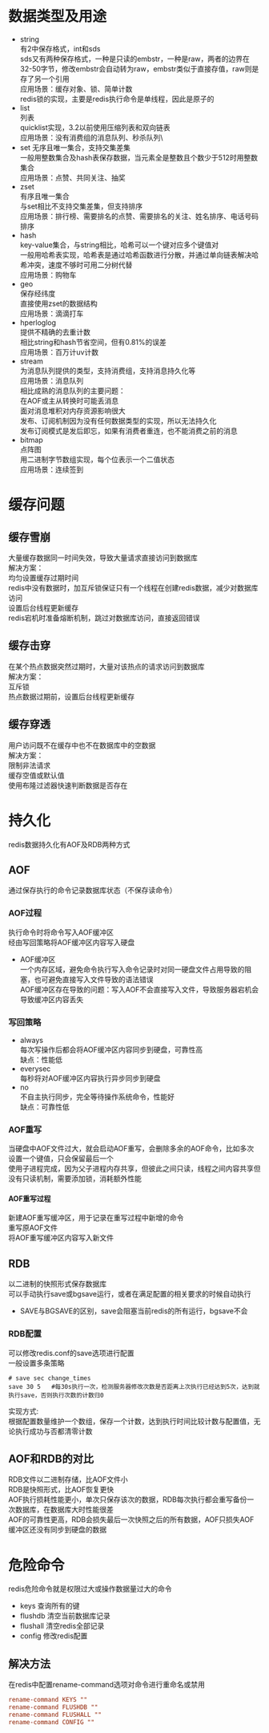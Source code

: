 # 数据类型及用途
* string\
有2中保存格式，int和sds\
sds又有两种保存格式，一种是只读的embstr，一种是raw，两者的边界在32-50字节，修改embstr会自动转为raw，embstr类似于直接存值，raw则是存了另一个引用\
应用场景：缓存对象、锁、简单计数\
redis锁的实现，主要是redis执行命令是单线程，因此是原子的
* list\
列表\
quicklist实现，3.2以前使用压缩列表和双向链表\
应用场景：没有消费组的消息队列、秒杀队列\
* set
无序且唯一集合，支持交集差集\
一般用整数集合及hash表保存数据，当元素全是整数且个数少于512时用整数集合\
应用场景：点赞、共同关注、抽奖
* zset\
有序且唯一集合\
与set相比不支持交集差集，但支持排序\
应用场景：排行榜、需要排名的点赞、需要排名的关注、姓名排序、电话号码排序
* hash\
key-value集合，与string相比，哈希可以一个键对应多个键值对\
一般用哈希表实现，哈希表是通过哈希函数进行分散，并通过单向链表解决哈希冲突，速度不够时可用二分树代替\
应用场景：购物车
* geo\
保存经纬度\
直接使用zset的数据结构\
应用场景：滴滴打车
* hperloglog\
提供不精确的去重计数\
相比string和hash节省空间，但有0.81%的误差\
应用场景：百万计uv计数
* stream\
为消息队列提供的类型，支持消费组，支持消息持久化等\
应用场景：消息队列\
相比成熟的消息队列的主要问题：\
在AOF或主从转换时可能丢消息\
面对消息堆积对内存资源影响很大\
发布、订阅机制因为没有任何数据类型的实现，所以无法持久化\
发布订阅模式是发后即忘，如果有消费者重连，也不能消费之前的消息
* bitmap\
点阵图\
用二进制字节数组实现，每个位表示一个二值状态\
应用场景：连续签到



# 缓存问题

## 缓存雪崩
大量缓存数据同一时间失效，导致大量请求直接访问到数据库\
解决方案：\
均匀设置缓存过期时间\
redis中没有数据时，加互斥锁保证只有一个线程在创建redis数据，减少对数据库访问\
设置后台线程更新缓存\
redis宕机时准备熔断机制，跳过对数据库访问，直接返回错误

## 缓存击穿
在某个热点数据突然过期时，大量对该热点的请求访问到数据库\
解决方案：\
互斥锁\
热点数据过期前，设置后台线程更新缓存

## 缓存穿透
用户访问既不在缓存中也不在数据库中的空数据\
解决方案：\
限制非法请求\
缓存空值或默认值\
使用布隆过滤器快速判断数据是否存在



# 持久化
redis数据持久化有AOF及RDB两种方式

## AOF
通过保存执行的命令记录数据库状态（不保存读命令）

### AOF过程
执行命令时将命令写入AOF缓冲区\
经由写回策略将AOF缓冲区内容写入硬盘

* AOF缓冲区\
一个内存区域，避免命令执行写入命令记录时对同一硬盘文件占用导致的阻塞，也可避免直接写入文件导致的语法错误\
AOF缓冲区存在导致的问题：写入AOF不会直接写入文件，导致服务器宕机会导致缓冲区内容丢失

### 写回策略
* always\
每次写操作后都会将AOF缓冲区内容同步到硬盘，可靠性高\
缺点：性能低
* everysec\
每秒将对AOF缓冲区内容执行异步同步到硬盘
* no\
不自主执行同步，完全等待操作系统命令，性能好\
缺点：可靠性低

### AOF重写
当硬盘中AOF文件过大，就会启动AOF重写，会删除多余的AOF命令，比如多次设置一个键值，只会保留最后一个\
使用子进程完成，因为父子进程内存共享，但彼此之间只读，线程之间内容共享但没有只读机制，需要添加锁，消耗额外性能

#### AOF重写过程
新建AOF重写缓冲区，用于记录在重写过程中新增的命令\
重写原AOF文件\
将AOF重写缓冲区内容写入新文件

## RDB
以二进制的快照形式保存数据库\
可以手动执行save或bgsave运行，或者在满足配置的相关要求的时候自动执行

* SAVE与BGSAVE的区别，save会阻塞当前redis的所有运行，bgsave不会

### RDB配置
可以修改redis.conf的save选项进行配置\
一般设置多条策略
```
# save sec change_times
save 30 5   #每30s执行一次，检测服务器修改次数是否距离上次执行已经达到5次，达到就执行save，否则执行次数的计数归0
```

实现方式:\
根据配置数量维护一个数组，保存一个计数，达到执行时间比较计数与配置值，无论执行成功与否都清零计数

## AOF和RDB的对比

RDB文件以二进制存储，比AOF文件小\
RDB是快照形式，比AOF恢复更快\
AOF执行损耗性能更小，单次只保存该次的数据，RDB每次执行都会重写备份一次数据库，在数据库大时性能很差\
AOF的可靠性更高，RDB会损失最后一次快照之后的所有数据，AOF只损失AOF缓冲区还没有同步到硬盘的数据



# 危险命令
redis危险命令就是权限过大或操作数据量过大的命令
* keys
  查询所有的键
* flushdb
  清空当前数据库记录
* flushall
  清空redis全部记录
* config
  修改redis配置

## 解决方法
在redis中配置rename-command选项对命令进行重命名或禁用
```conf
rename-command KEYS ""
rename-command FLUSHDB ""
rename-command FLUSHALL ""
rename-command CONFIG ""
```